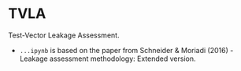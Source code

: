 # TVLA

Test-Vector Leakage Assessment.

- `...ipynb` is based on the paper from Schneider & Moriadi (2016) - Leakage assessment methodology: Extended version.
